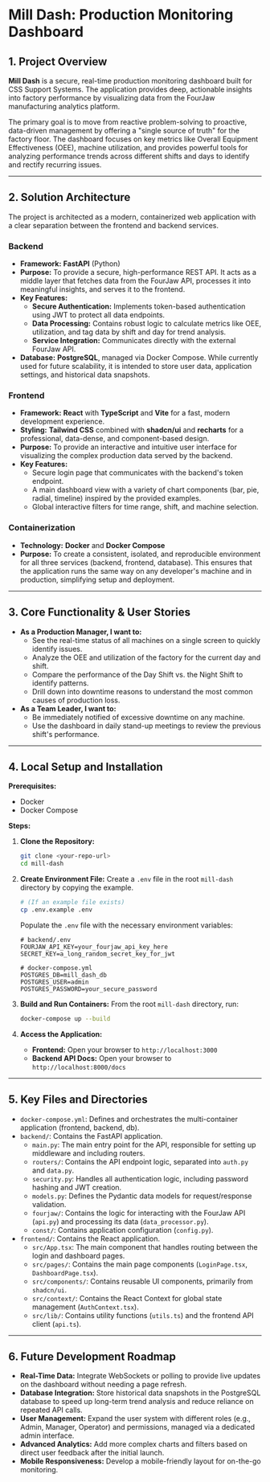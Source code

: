# Mill Dash: Production Monitoring Dashboard

## 1. Project Overview

**Mill Dash** is a secure, real-time production monitoring dashboard built for CSS Support Systems. The application provides deep, actionable insights into factory performance by visualizing data from the FourJaw manufacturing analytics platform.

The primary goal is to move from reactive problem-solving to proactive, data-driven management by offering a "single source of truth" for the factory floor. The dashboard focuses on key metrics like Overall Equipment Effectiveness (OEE), machine utilization, and provides powerful tools for analyzing performance trends across different shifts and days to identify and rectify recurring issues.

---

## 2. Solution Architecture

The project is architected as a modern, containerized web application with a clear separation between the frontend and backend services.

### Backend
* **Framework:** **FastAPI** (Python)
* **Purpose:** To provide a secure, high-performance REST API. It acts as a middle layer that fetches data from the FourJaw API, processes it into meaningful insights, and serves it to the frontend.
* **Key Features:**
    * **Secure Authentication:** Implements token-based authentication using JWT to protect all data endpoints.
    * **Data Processing:** Contains robust logic to calculate metrics like OEE, utilization, and tag data by shift and day for trend analysis.
    * **Service Integration:** Communicates directly with the external FourJaw API.
* **Database:** **PostgreSQL**, managed via Docker Compose. While currently used for future scalability, it is intended to store user data, application settings, and historical data snapshots.

### Frontend
* **Framework:** **React** with **TypeScript** and **Vite** for a fast, modern development experience.
* **Styling:** **Tailwind CSS** combined with **shadcn/ui** and **recharts** for a professional, data-dense, and component-based design.
* **Purpose:** To provide an interactive and intuitive user interface for visualizing the complex production data served by the backend.
* **Key Features:**
    * Secure login page that communicates with the backend's token endpoint.
    * A main dashboard view with a variety of chart components (bar, pie, radial, timeline) inspired by the provided examples.
    * Global interactive filters for time range, shift, and machine selection.

### Containerization
* **Technology:** **Docker** and **Docker Compose**
* **Purpose:** To create a consistent, isolated, and reproducible environment for all three services (backend, frontend, database). This ensures that the application runs the same way on any developer's machine and in production, simplifying setup and deployment.

---

## 3. Core Functionality & User Stories

* **As a Production Manager, I want to:**
    * See the real-time status of all machines on a single screen to quickly identify issues.
    * Analyze the OEE and utilization of the factory for the current day and shift.
    * Compare the performance of the Day Shift vs. the Night Shift to identify patterns.
    * Drill down into downtime reasons to understand the most common causes of production loss.
* **As a Team Leader, I want to:**
    * Be immediately notified of excessive downtime on any machine.
    * Use the dashboard in daily stand-up meetings to review the previous shift's performance.

---

## 4. Local Setup and Installation

**Prerequisites:**
* Docker
* Docker Compose

**Steps:**

1.  **Clone the Repository:**
    ```bash
    git clone <your-repo-url>
    cd mill-dash
    ```

2.  **Create Environment File:**
    Create a `.env` file in the root `mill-dash` directory by copying the example.
    ```bash
    # (If an example file exists)
    cp .env.example .env
    ```
    Populate the `.env` file with the necessary environment variables:
    ```
    # backend/.env
    FOURJAW_API_KEY=your_fourjaw_api_key_here
    SECRET_KEY=a_long_random_secret_key_for_jwt
    
    # docker-compose.yml
    POSTGRES_DB=mill_dash_db
    POSTGRES_USER=admin
    POSTGRES_PASSWORD=your_secure_password
    ```

3.  **Build and Run Containers:**
    From the root `mill-dash` directory, run:
    ```bash
    docker-compose up --build
    ```

4.  **Access the Application:**
    * **Frontend:** Open your browser to `http://localhost:3000`
    * **Backend API Docs:** Open your browser to `http://localhost:8000/docs`

---

## 5. Key Files and Directories

* `docker-compose.yml`: Defines and orchestrates the multi-container application (frontend, backend, db).
* `backend/`: Contains the FastAPI application.
    * `main.py`: The main entry point for the API, responsible for setting up middleware and including routers.
    * `routers/`: Contains the API endpoint logic, separated into `auth.py` and `data.py`.
    * `security.py`: Handles all authentication logic, including password hashing and JWT creation.
    * `models.py`: Defines the Pydantic data models for request/response validation.
    * `fourjaw/`: Contains the logic for interacting with the FourJaw API (`api.py`) and processing its data (`data_processor.py`).
    * `const/`: Contains application configuration (`config.py`).
* `frontend/`: Contains the React application.
    * `src/App.tsx`: The main component that handles routing between the login and dashboard pages.
    * `src/pages/`: Contains the main page components (`LoginPage.tsx`, `DashboardPage.tsx`).
    * `src/components/`: Contains reusable UI components, primarily from `shadcn/ui`.
    * `src/context/`: Contains the React Context for global state management (`AuthContext.tsx`).
    * `src/lib/`: Contains utility functions (`utils.ts`) and the frontend API client (`api.ts`).

---

## 6. Future Development Roadmap

* **Real-Time Data:** Integrate WebSockets or polling to provide live updates on the dashboard without needing a page refresh.
* **Database Integration:** Store historical data snapshots in the PostgreSQL database to speed up long-term trend analysis and reduce reliance on repeated API calls.
* **User Management:** Expand the user system with different roles (e.g., Admin, Manager, Operator) and permissions, managed via a dedicated admin interface.
* **Advanced Analytics:** Add more complex charts and filters based on direct user feedback after the initial launch.
* **Mobile Responsiveness:** Develop a mobile-friendly layout for on-the-go monitoring.

